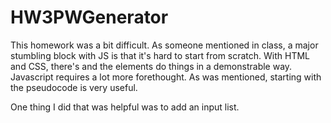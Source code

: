 # HW3PWGenerator


This homework was a bit difficult. As someone mentioned in class, a major stumbling block with JS is that it's hard to start from scratch. With HTML and CSS, there's and the elements do things in a demonstrable way. Javascript requires a lot more forethought. As was mentioned, starting with the pseudocode is very useful. 

One thing I did that was helpful was to add an input list. 